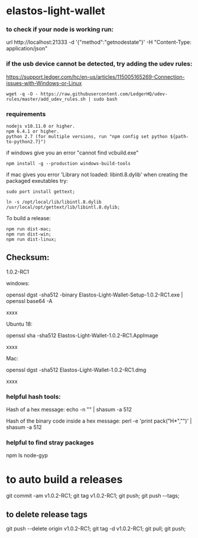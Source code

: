 # elastos-light-wallet

### to check if your node is working run:

url http://localhost:21333 -d '{"method":"getnodestate"}' -H "Content-Type: application/json"

### if the usb device cannot be detected, try adding the udev rules:
https://support.ledger.com/hc/en-us/articles/115005165269-Connection-issues-with-Windows-or-Linux

```
wget -q -O - https://raw.githubusercontent.com/LedgerHQ/udev-rules/master/add_udev_rules.sh | sudo bash
```


### requirements

```
nodejs v10.11.0 or higher.
npm 6.4.1 or higher.
python 2.7 (for multiple versions, run "npm config set python ${path-to-python2.7}")
```

if windows give you an error "cannot find vcbuild.exe"

```
npm install -g --production windows-build-tools
```

if mac gives you error 'Library not loaded: libintl.8.dylib' when creating the packaged exeutables try:

```
sudo port install gettext;

ln -s /opt/local/lib/libintl.8.dylib /usr/local/opt/gettext/lib/libintl.8.dylib;
```

To build a release:
```
npm run dist-mac;
npm run dist-win;
npm run dist-linux;
```


## Checksum:
  1.0.2-RC1

  windows:

  openssl dgst -sha512 -binary Elastos-Light-Wallet-Setup-1.0.2-RC1.exe | openssl base64 -A

  xxxx

  Ubuntu 18:

  openssl sha -sha512 Elastos-Light-Wallet-1.0.2-RC1.AppImage

  xxxx

  Mac:

  openssl dgst -sha512 Elastos-Light-Wallet-1.0.2-RC1.dmg

  xxxx


### helpful hash tools:
Hash of a hex message:
echo -n "<hex>" | shasum -a 512

Hash of the binary code inside a hex message:
perl -e 'print pack("H*","<hex>")' | shasum -a 512

### helpful to find stray packages

npm ls node-gyp


# to auto build a releases
  git commit -am v1.0.2-RC1;
  git tag v1.0.2-RC1;
  git push;
  git push --tags;

## to delete release tags
  git push --delete origin v1.0.2-RC1;
  git tag -d v1.0.2-RC1;
  git pull;
  git push;
